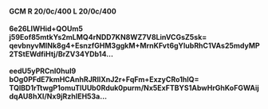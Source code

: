 #### GCM R 20/0c/400 L 20/0c/400
**6e26LIWHid+QOUm5**<br/>**j59Eof85mtkYs2mLMQ4rNDD7KN8WZ7V8LinVCGsZ5sk=**<br/>**qevbnyvMINk8g4+EsnzfGHM3ggkM+MrnKFvt6gYlubRhC1VAs25mdyMP2TStEWdfiHtj/BrZV34YDb14...**<br/><br/>
**eedU5yPRCnl0huI9**<br/>**bOg0PFdE7kmHCAnhRJRllXnJ2r+FqFm+ExzyCRo1hlQ=**<br/>**TQlBD1rTtwgP1omuTlUUb0Rduk0purm/Nx5ExFTBYS1AbwHrGhKoFGWAijdqAU8hXI/Nx9jRzhIEH53a...**